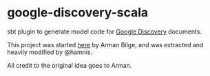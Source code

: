 # google-discovery-scala

sbt plugin to generate model code for [Google Discovery](https://developers.google.com/discovery/v1/getting_started) documents.

This project was started [here](github.com/armanbilge/gcp4s) by Arman Bilge, and was extracted and heavily modified by @hamnis.

All credit to the original idea goes to Arman.
